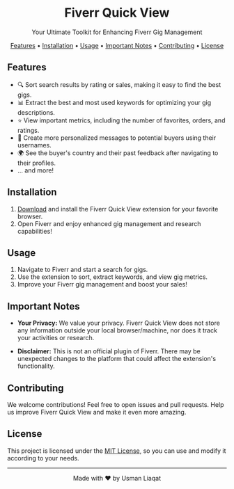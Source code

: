 <h1 align="center">
  Fiverr Quick View
</h1>

<p align="center">Your Ultimate Toolkit for Enhancing Fiverr Gig Management</p>

<p align="center">
  <a href="#features">Features</a> •
  <a href="#installation">Installation</a> •
  <a href="#usage">Usage</a> •
  <a href="#important-notes">Important Notes</a> •
  <a href="#contributing">Contributing</a> •
  <a href="#license">License</a>
</p>

## Features

- 🔍 Sort search results by rating or sales, making it easy to find the best gigs.
- 📊 Extract the best and most used keywords for optimizing your gig descriptions.
- ⭐ View important metrics, including the number of favorites, orders, and ratings.
- 💌 Create more personalized messages to potential buyers using their usernames.
- 🌍 See the buyer's country and their past feedback after navigating to their profiles.
- ... and more!

## Installation

1. [Download](https://github.com/UsmanLiaqat404/fiverr-quick-view-extention/archive/refs/heads/main.zip) and install the Fiverr Quick View extension for your favorite browser.
2. Open Fiverr and enjoy enhanced gig management and research capabilities!

## Usage

1. Navigate to Fiverr and start a search for gigs.
2. Use the extension to sort, extract keywords, and view gig metrics.
3. Improve your Fiverr gig management and boost your sales!

## Important Notes

- **Your Privacy:** We value your privacy. Fiverr Quick View does not store any information outside your local browser/machine, nor does it track your activities or research.

- **Disclaimer:** This is not an official plugin of Fiverr. There may be unexpected changes to the platform that could affect the extension's functionality.

## Contributing

We welcome contributions! Feel free to open issues and pull requests. Help us improve Fiverr Quick View and make it even more amazing.

## License

This project is licensed under the [MIT License](LICENSE), so you can use and modify it according to your needs.

---

<p align="center">Made with ❤️ by Usman Liaqat</p>

